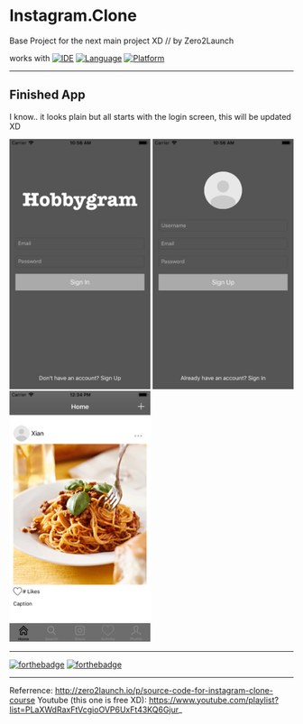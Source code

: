 # Instagram.Clone
Base Project for the next main project XD // by Zero2Launch

works with
[![IDE](https://img.shields.io/badge/Xcode-9-blue.svg)](https://developer.apple.com/xcode/)
[![Language](https://img.shields.io/badge/swift-4-orange.svg)](https://swift.org)
[![Platform](https://img.shields.io/badge/platform-iOS%2011-green.svg)](https://developer.apple.com/ios/)

------

## Finished App
I know.. it looks plain but all starts with the login screen, this will be updated XD

<img src="https://github.com/Yuweh/Instagram-Final/blob/master/HobbyGram-SignIn.png" width="250">  <img src="https://github.com/Yuweh/Instagram-Final/blob/master/HobbyGram-SignUp.png" width="250"> <img src="https://github.com/Yuweh/Instagram-Final/blob/master/Screenshots/UpdatedHome.png" width="250"> 



------

[![forthebadge](http://forthebadge.com/images/badges/made-with-swift.svg)](http://forthebadge.com) [![forthebadge](http://forthebadge.com/images/badges/built-with-love.svg)](http://forthebadge.com)

-----

Referrence: http://zero2launch.io/p/source-code-for-instagram-clone-course
Youtube (this one is free XD): https://www.youtube.com/playlist?list=PLaXWdRaxFtVcgioOVP6UxFt43KQ6Gjur_
